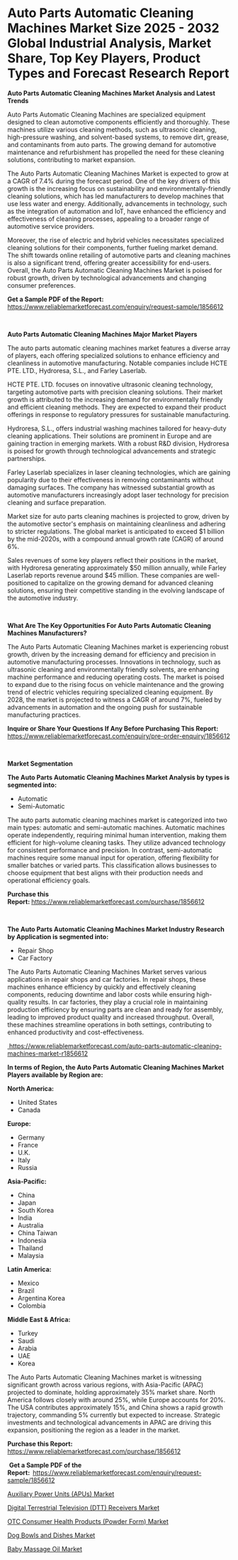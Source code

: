 <p><h1>Auto Parts Automatic Cleaning Machines Market Size 2025 - 2032 Global Industrial Analysis, Market Share, Top Key Players, Product Types and Forecast Research Report</h1></p><p><strong>Auto Parts Automatic Cleaning Machines Market Analysis and Latest Trends</strong></p>
<p><p>Auto Parts Automatic Cleaning Machines are specialized equipment designed to clean automotive components efficiently and thoroughly. These machines utilize various cleaning methods, such as ultrasonic cleaning, high-pressure washing, and solvent-based systems, to remove dirt, grease, and contaminants from auto parts. The growing demand for automotive maintenance and refurbishment has propelled the need for these cleaning solutions, contributing to market expansion.</p><p>The Auto Parts Automatic Cleaning Machines Market is expected to grow at a CAGR of 7.4% during the forecast period. One of the key drivers of this growth is the increasing focus on sustainability and environmentally-friendly cleaning solutions, which has led manufacturers to develop machines that use less water and energy. Additionally, advancements in technology, such as the integration of automation and IoT, have enhanced the efficiency and effectiveness of cleaning processes, appealing to a broader range of automotive service providers.</p><p>Moreover, the rise of electric and hybrid vehicles necessitates specialized cleaning solutions for their components, further fueling market demand. The shift towards online retailing of automotive parts and cleaning machines is also a significant trend, offering greater accessibility for end-users. Overall, the Auto Parts Automatic Cleaning Machines Market is poised for robust growth, driven by technological advancements and changing consumer preferences.</p></p>
<p><strong>Get a Sample PDF of the Report:&nbsp;</strong> <a href="https://www.reliablemarketforecast.com/enquiry/request-sample/1856612?utm_campaign=1832&utm_medium=2&utm_source=Github&utm_content=ia&utm_term=08012025&utm_id=auto-parts-automatic-cleaning-machines">https://www.reliablemarketforecast.com/enquiry/request-sample/1856612</a></p>
<p>&nbsp;</p>
<p><strong>Auto Parts Automatic Cleaning Machines Major Market Players</strong></p>
<p><p>The auto parts automatic cleaning machines market features a diverse array of players, each offering specialized solutions to enhance efficiency and cleanliness in automotive manufacturing. Notable companies include HCTE PTE. LTD., Hydroresa, S.L., and Farley Laserlab.</p><p>HCTE PTE. LTD. focuses on innovative ultrasonic cleaning technology, targeting automotive parts with precision cleaning solutions. Their market growth is attributed to the increasing demand for environmentally friendly and efficient cleaning methods. They are expected to expand their product offerings in response to regulatory pressures for sustainable manufacturing.</p><p>Hydroresa, S.L., offers industrial washing machines tailored for heavy-duty cleaning applications. Their solutions are prominent in Europe and are gaining traction in emerging markets. With a robust R&D division, Hydroresa is poised for growth through technological advancements and strategic partnerships.</p><p>Farley Laserlab specializes in laser cleaning technologies, which are gaining popularity due to their effectiveness in removing contaminants without damaging surfaces. The company has witnessed substantial growth as automotive manufacturers increasingly adopt laser technology for precision cleaning and surface preparation.</p><p>Market size for auto parts cleaning machines is projected to grow, driven by the automotive sector's emphasis on maintaining cleanliness and adhering to stricter regulations. The global market is anticipated to exceed $1 billion by the mid-2020s, with a compound annual growth rate (CAGR) of around 6%.</p><p>Sales revenues of some key players reflect their positions in the market, with Hydroresa generating approximately $50 million annually, while Farley Laserlab reports revenue around $45 million. These companies are well-positioned to capitalize on the growing demand for advanced cleaning solutions, ensuring their competitive standing in the evolving landscape of the automotive industry.</p></p>
<p>&nbsp;</p>
<p><strong>What Are The Key Opportunities For Auto Parts Automatic Cleaning Machines Manufacturers?</strong></p>
<p><p>The Auto Parts Automatic Cleaning Machines market is experiencing robust growth, driven by the increasing demand for efficiency and precision in automotive manufacturing processes. Innovations in technology, such as ultrasonic cleaning and environmentally friendly solvents, are enhancing machine performance and reducing operating costs. The market is poised to expand due to the rising focus on vehicle maintenance and the growing trend of electric vehicles requiring specialized cleaning equipment. By 2028, the market is projected to witness a CAGR of around 7%, fueled by advancements in automation and the ongoing push for sustainable manufacturing practices.</p></p>
<p><strong>Inquire or Share Your Questions If Any Before Purchasing This Report:</strong> <a href="https://www.reliablemarketforecast.com/enquiry/pre-order-enquiry/1856612?utm_campaign=1832&utm_medium=2&utm_source=Github&utm_content=ia&utm_term=08012025&utm_id=auto-parts-automatic-cleaning-machines">https://www.reliablemarketforecast.com/enquiry/pre-order-enquiry/1856612</a></p>
<p>&nbsp;</p>
<p><strong>Market Segmentation</strong></p>
<p><strong>The Auto Parts Automatic Cleaning Machines Market Analysis by types is segmented into:</strong></p>
<p><ul><li>Automatic</li><li>Semi-Automatic</li></ul></p>
<p><p>The auto parts automatic cleaning machines market is categorized into two main types: automatic and semi-automatic machines. Automatic machines operate independently, requiring minimal human intervention, making them efficient for high-volume cleaning tasks. They utilize advanced technology for consistent performance and precision. In contrast, semi-automatic machines require some manual input for operation, offering flexibility for smaller batches or varied parts. This classification allows businesses to choose equipment that best aligns with their production needs and operational efficiency goals.</p></p>
<p><strong>Purchase this Report:&nbsp;</strong><a href="https://www.reliablemarketforecast.com/purchase/1856612?utm_campaign=1832&utm_medium=2&utm_source=Github&utm_content=ia&utm_term=08012025&utm_id=auto-parts-automatic-cleaning-machines">https://www.reliablemarketforecast.com/purchase/1856612</a></p>
<p>&nbsp;</p>
<p><strong>The Auto Parts Automatic Cleaning Machines Market Industry Research by Application is segmented into:</strong></p>
<p><ul><li>Repair Shop</li><li>Car Factory</li></ul></p>
<p><p>The Auto Parts Automatic Cleaning Machines Market serves various applications in repair shops and car factories. In repair shops, these machines enhance efficiency by quickly and effectively cleaning components, reducing downtime and labor costs while ensuring high-quality results. In car factories, they play a crucial role in maintaining production efficiency by ensuring parts are clean and ready for assembly, leading to improved product quality and increased throughput. Overall, these machines streamline operations in both settings, contributing to enhanced productivity and cost-effectiveness.</p></p>
<p><a href="https://www.reliablemarketforecast.com/auto-parts-automatic-cleaning-machines-market-r1856612?utm_campaign=1832&utm_medium=2&utm_source=Github&utm_content=ia&utm_term=08012025&utm_id=auto-parts-automatic-cleaning-machines">&nbsp;https://www.reliablemarketforecast.com/auto-parts-automatic-cleaning-machines-market-r1856612</a></p>
<p><strong>In terms of Region, the Auto Parts Automatic Cleaning Machines Market Players available by Region are:</strong></p>
<p>
    <p> <strong> North America: </strong>
        <ul>
            <li>United States</li>
            <li>Canada</li>
        </ul>
        </p> 
    <p> <strong> Europe: </strong>
        <ul>
            <li>Germany</li>
            <li>France</li>
            <li>U.K.</li>
            <li>Italy</li>
            <li>Russia</li>
        </ul>
        </p> 
    <p> <strong> Asia-Pacific: </strong>
        <ul>
            <li>China</li>
            <li>Japan</li>
            <li>South Korea</li>
            <li>India</li>
            <li>Australia</li>
            <li>China Taiwan</li>
            <li>Indonesia</li>
            <li>Thailand</li>
            <li>Malaysia</li>
        </ul>
        </p> 
    <p> <strong> Latin America: </strong>
        <ul>
            <li>Mexico</li>
            <li>Brazil</li>
            <li>Argentina Korea</li>
            <li>Colombia</li>
        </ul>
        </p> 
    <p> <strong> Middle East & Africa: </strong>
        <ul>
            <li>Turkey</li>
            <li>Saudi</li>
            <li>Arabia</li>
            <li>UAE</li>
            <li>Korea</li>
        </ul>
    </p>
    </p>
<p><p>The Auto Parts Automatic Cleaning Machines market is witnessing significant growth across various regions, with Asia-Pacific (APAC) projected to dominate, holding approximately 35% market share. North America follows closely with around 25%, while Europe accounts for 20%. The USA contributes approximately 15%, and China shows a rapid growth trajectory, commanding 5% currently but expected to increase. Strategic investments and technological advancements in APAC are driving this expansion, positioning the region as a leader in the market.</p></p>
<p><strong>Purchase this Report: </strong><a href="https://www.reliablemarketforecast.com/purchase/1856612?utm_campaign=1832&utm_medium=2&utm_source=Github&utm_content=ia&utm_term=08012025&utm_id=auto-parts-automatic-cleaning-machines">https://www.reliablemarketforecast.com/purchase/1856612</a></p>
<p>&nbsp;<strong>Get a Sample PDF of the Report:&nbsp;&nbsp;</strong><a href="https://www.reliablemarketforecast.com/enquiry/request-sample/1856612?utm_campaign=1832&utm_medium=2&utm_source=Github&utm_content=ia&utm_term=08012025&utm_id=auto-parts-automatic-cleaning-machines">https://www.reliablemarketforecast.com/enquiry/request-sample/1856612</a></p>
<p><strong></strong></p>
<p><p><a href="https://www.linkedin.com/pulse/projecting-auxiliary-power-units-apus-markets-future-thorough-jtyec?utm_campaign=1832&utm_medium=2&utm_source=Github&utm_content=ia&utm_term=08012025&utm_id=auto-parts-automatic-cleaning-machines">Auxiliary Power Units (APUs) Market</a></p><p><a href="https://www.linkedin.com/pulse/digital-terrestrial-television-dtt-receivers-market-trends-report-emdze?utm_campaign=1832&utm_medium=2&utm_source=Github&utm_content=ia&utm_term=08012025&utm_id=auto-parts-automatic-cleaning-machines">Digital Terrestrial Television (DTT) Receivers Market</a></p><p><a href="https://www.linkedin.com/pulse/examination-market-segmentation-otc-consumer-health-products-0ibue?utm_campaign=1832&utm_medium=2&utm_source=Github&utm_content=ia&utm_term=08012025&utm_id=auto-parts-automatic-cleaning-machines">OTC Consumer Health Products (Powder Form) Market</a></p><p><a href="https://www.linkedin.com/pulse/understanding-supply-demand-dynamics-insights-from-dog-bowls-7czyc?utm_campaign=1832&utm_medium=2&utm_source=Github&utm_content=ia&utm_term=08012025&utm_id=auto-parts-automatic-cleaning-machines">Dog Bowls and Dishes Market</a></p><p><a href="https://www.linkedin.com/pulse/baby-massage-oil-market-forecast-report-highlights-revenue-trends-ocqxc?utm_campaign=1832&utm_medium=2&utm_source=Github&utm_content=ia&utm_term=08012025&utm_id=auto-parts-automatic-cleaning-machines">Baby Massage Oil Market</a></p></p>